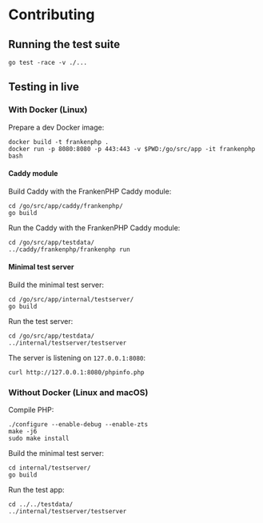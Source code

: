 # Contributing

## Running the test suite

    go test -race -v ./...

## Testing in live
### With Docker (Linux)

Prepare a dev Docker image:

    docker build -t frankenphp .
    docker run -p 8080:8080 -p 443:443 -v $PWD:/go/src/app -it frankenphp bash

#### Caddy module

Build Caddy with the FrankenPHP Caddy module:

    cd /go/src/app/caddy/frankenphp/
    go build

Run the Caddy with the FrankenPHP Caddy module:

    cd /go/src/app/testdata/
    ../caddy/frankenphp/frankenphp run

#### Minimal test server

Build the minimal test server:

    cd /go/src/app/internal/testserver/
    go build

Run the test server:

    cd /go/src/app/testdata/
    ../internal/testserver/testserver

The server is listening on `127.0.0.1:8080`:

    curl http://127.0.0.1:8080/phpinfo.php

### Without Docker (Linux and macOS)

Compile PHP:

    ./configure --enable-debug --enable-zts
    make -j6
    sudo make install

Build the minimal test server:

    cd internal/testserver/
    go build

Run the test app:

    cd ../../testdata/
    ../internal/testserver/testserver

